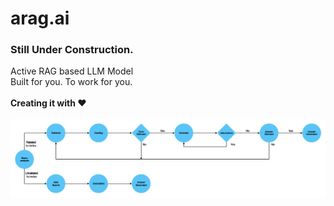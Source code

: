 # arag.ai
### Still Under Construction. <br>
Active RAG based LLM Model<br>
Built for you. To work for you.<br><br>
<b>Creating it with ❤️</b><br><br>
![alt text](image.png)